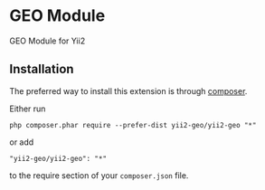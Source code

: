 GEO Module
==========
GEO Module for Yii2

Installation
------------

The preferred way to install this extension is through [composer](http://getcomposer.org/download/).

Either run

```
php composer.phar require --prefer-dist yii2-geo/yii2-geo "*"
```

or add

```
"yii2-geo/yii2-geo": "*"
```

to the require section of your `composer.json` file.

